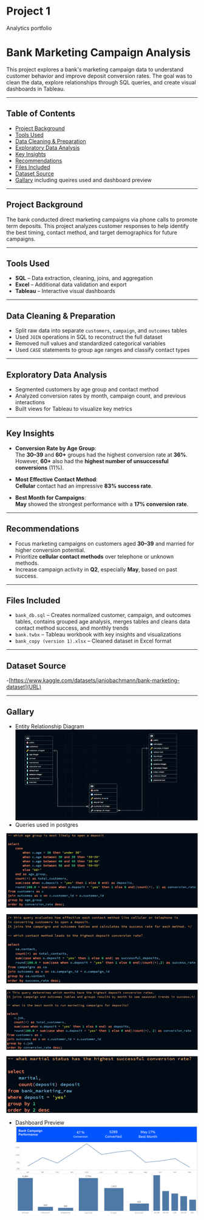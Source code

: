 # Project 1
Analytics portfolio
#  Bank Marketing Campaign Analysis

This project explores a bank's marketing campaign data to understand customer behavior and improve deposit conversion rates. 
The goal was to clean the data, explore relationships through SQL queries, and create visual dashboards in Tableau.

---

##  Table of Contents
- [Project Background](#project-background)
- [Tools Used](#tools-used)
- [Data Cleaning & Preparation](#data-cleaning--preparation)
- [Exploratory Data Analysis](#exploratory-data-analysis)
- [Key Insights](#key-insights)
- [Recommendations](#recommendations)
- [Files Included](#files-included)
- [Dataset Source](#dataset-source)
- [Gallary](#Gallary) including queires used and dashboard preview
---

##  Project Background

The bank conducted direct marketing campaigns via phone calls to promote term deposits.
This project analyzes customer responses to help identify the best timing, contact method, and target demographics for future campaigns.

---

##  Tools Used

- **SQL** – Data extraction, cleaning, joins, and aggregation
- **Excel** – Additional data validation and export
- **Tableau** – Interactive visual dashboards

---

##  Data Cleaning & Preparation

- Split raw data into separate `customers`, `campaign`, and `outcomes` tables
- Used `JOIN` operations in SQL to reconstruct the full dataset
- Removed null values and standardized categorical variables
- Used `CASE` statements to group age ranges and classify contact types

---

##  Exploratory Data Analysis

- Segmented customers by age group and contact method
- Analyzed conversion rates by month, campaign count, and previous interactions
- Built views for Tableau to visualize key metrics

---

##  Key Insights

- **Conversion Rate by Age Group**:  
  The **30–39** and **60+** groups had the highest conversion rate at **36%**.  
  However, **60+** also had the **highest number of unsuccessful conversions** (11%).

- **Most Effective Contact Method**:  
  **Cellular** contact had an impressive **83% success rate**.

- **Best Month for Campaigns**:  
  **May** showed the strongest performance with a **17% conversion rate**.

---

##  Recommendations

- Focus marketing campaigns on customers aged **30–39** and married for higher conversion potential.
- Prioritize **cellular contact methods** over telephone or unknown methods.
- Increase campaign activity in **Q2**, especially **May**, based on past success.

---

##  Files Included

- `bank_db.sql` – Creates normalized customer, campaign, and outcomes tables, contains grouped age analysis, merges tables and cleans data contact method success, and monthly trends
- `bank.twbx` – Tableau workbook with key insights and visualizations
- `bank_copy (version 1).xlsx` – Cleaned dataset in Excel format

---
## Dataset Source

-[https://www.kaggle.com/datasets/janiobachmann/bank-marketing-dataset](URL)

---

## Gallary

-  Entity Relationship Diagram
  ![ERD Screenshot](bank_erd.png)
- Queries used in postgres

![Question_1](age_group.png)

![Question_2](contact_method.png)

![Question_3](best_month.png)

![Question_4](marital.png)

- Dashboard Preview
![Dashboard Screenshot](bank_dashboard.png)
